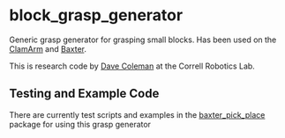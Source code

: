 block_grasp_generator
=====================

Generic grasp generator for grasping small blocks. Has been used on the [ClamArm](https://github.com/davetcoleman/clam) and [Baxter](https://github.com/davetcoleman/baxter).

This is research code by [Dave Coleman](http://davetcoleman.com) at the Correll Robotics Lab.

## Testing and Example Code

There are currently test scripts and examples in the [baxter_pick_place](https://github.com/davetcoleman/baxter/tree/hydro-devel/baxter_pick_place) package for using this grasp generator
